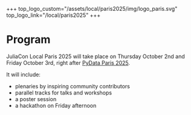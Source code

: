 +++
top_logo_custom="/assets/local/paris2025/img/logo_paris.svg"
top_logo_link="/local/paris2025"
+++

# Program

JuliaCon Local Paris 2025 will take place on Thursday October 2nd and Friday October 3rd, right after [PyData Paris 2025](https://pydata.org/paris2025).

It will include:

- plenaries by inspiring community contributors
- parallel tracks for talks and workshops
- a poster session
- a hackathon on Friday afternoon